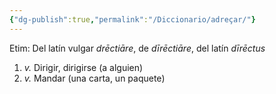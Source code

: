 ```yaml
---
{"dg-publish":true,"permalink":"/Diccionario/adreçar/"}
---
```


Etim: Del latín vulgar *drēctiāre*, de *dīrēctiāre*, del latín *dīrēctus*
1. *v.* Dirigir, dirigirse (a alguien)
2. *v.* Mandar (una carta, un paquete)